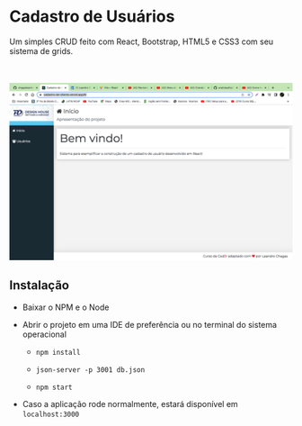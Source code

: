 # Cadastro de Usuários

<p>Um simples CRUD feito com React, Bootstrap, HTML5 e CSS3 com seu sistema de grids.</p>
</br></br>
<img src="src/assets/imgs/project.jpeg"/>

## Instalação

* Baixar o NPM e o Node

* Abrir o projeto em uma IDE de preferência ou no terminal do sistema operacional

  * `npm install`

  * `json-server -p 3001 db.json`

  * `npm start`
  
* Caso a aplicação rode normalmente, estará disponível em `localhost:3000`
